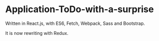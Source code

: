 # Application-ToDo-with-a-surprise

Written in React.js, with ES6, Fetch, Webpack, Sass and Bootstrap.

It is now rewriting with Redux.